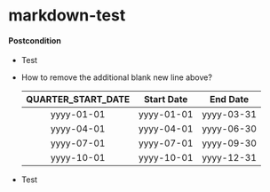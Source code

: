 markdown-test
=============

#### Postcondition
* Test
* How to remove the additional blank new line above?

	| QUARTER\_START_DATE | Start Date | End Date   |
	|:-------------------:|:----------:|:----------:|
	| yyyy-01-01          | yyyy-01-01 | yyyy-03-31 |
	| yyyy-04-01          | yyyy-04-01 | yyyy-06-30 |
	| yyyy-07-01          | yyyy-07-01 | yyyy-09-30 |
	| yyyy-10-01          | yyyy-10-01 | yyyy-12-31 |
* Test
